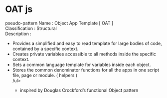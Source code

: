 
OAT js
===
pseudo-pattern
Name : Object App Template [ OAT ]</br>
Classification : Structural</br>
Description :
<ul> 
<li>   Provides a simplified and easy to read template for large bodies of code, contained by a specific context. </li> 
<li>  Creates private variables accessible to all methods inside the specific context.</li>
<li>  Sets a common language template for variables inside each object. </li>
<li>   Stores the common denominator functions for all the apps in one script file, page or module. ( helpers ) </li>
/ul>	
	
	
* inspired by Douglas Crockford’s  functional Object pattern